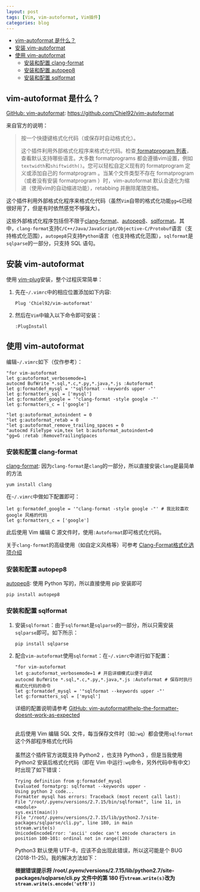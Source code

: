 ```yaml
---
layout: post
tags: [Vim, vim-autoformat, Vim插件]
categories: blog
---
```


<!-- vim-markdown-toc GFM -->

* [vim-autoformat 是什么？](#vim-autoformat-是什么)
* [安装 vim-autoformat](#安装-vim-autoformat)
* [使用 vim-autoformat](#使用-vim-autoformat)
  * [安装和配置 clang-format](#安装和配置-clang-format)
  * [安装和配置 autopep8](#安装和配置-autopep8)
  * [安装和配置 sqlformat](#安装和配置-sqlformat)

<!-- vim-markdown-toc -->

## vim-autoformat 是什么？
[GitHub: vim-autoformat][vim-autoformat]: <https://github.com/Chiel92/vim-autoformat>

[vim-autoformat]: https://github.com/Chiel92/vim-autoformat

来自官方的说明：

> 按一个快捷键格式化代码（或保存时自动格式化）。
> 
> 这个插件利用外部格式化程序来格式化代码。检查[ formatprogram 列表](https://github.com/Chiel92/vim-autoformat#default-formatprograms)，查看默认支持哪些语言。大多数 formatprograms 都会遵循vim设置，例如`textwidth`和`shiftwidth()`。您可以轻松自定义现有的 formatprogram 定义或添加自己的 formatprogram 。当某个文件类型不存在 formatprogram （或者没有安装 formatprogram ）时，vim-autoformat 默认会退化为缩进（使用vim的自动缩进功能），retabbing 并删除尾随空格。

这个插件利用外部格式化程序来格式化代码（虽然`Vim`自带的格式化功能`gg=G`已经很好用了，但是有时依然感觉不够强大）。

这些外部格式化程序包括但不限于[clang-format](http://clang.llvm.org/docs/ClangFormat.html)、[autopep8](https://github.com/hhatto/autopep8)、[sqlformat](https://github.com/andialbrecht/sqlparse)。其中，`clang-format`支持`C/C++/Java/JavaScript/Objective-C/Protobuf`语言（支持格式化范围），`autopep8`只支持`Python`语言（也支持格式化范围），`sqlformat`是`sqlparse`的一部分，只支持 SQL 语句。

## 安装 vim-autoformat
使用 [vim-plug][vim-plug]安装，整个过程灰常简单：
1. 先在`~/.vimrc`中的相应位置添加如下内容:
   ```
   Plug 'Chiel92/vim-autoformat'
   ```
   
2. 然后在`Vim`中输入以下命令即可安装：
   ```
   :PlugInstall
   ```


## 使用 vim-autoformat
编辑`~/.vimrc`如下（仅作参考）：
```
"for vim-autoformat
let g:autoformat_verbosemode=1
autocmd BufWrite *.sql,*.c,*.py,*.java,*.js :Autoformat
let g:formatdef_mysql = '"sqlformat --keywords upper -"'
let g:formatters_sql = ['mysql']
let g:formatdef_google = '"clang-format -style google -"'
let g:formatters_c = ['google']

"let g:autoformat_autoindent = 0
"let g:autoformat_retab = 0
"let g:autoformat_remove_trailing_spaces = 0
"autocmd FileType vim,tex let b:autoformat_autoindent=0
"gg=G :retab :RemoveTrailingSpaces
```

### 安装和配置 clang-format
[clang-format](http://clang.llvm.org/docs/ClangFormat.html): 因为`clang-format`是`clang`的一部分，所以直接安装`clang`是最简单的方法
```
yum install clang
```

在`~/.vimrc`中做如下配置即可：
```
let g:formatdef_google = '"clang-format -style google -"' # 我比较喜欢 google 风格的代码
let g:formatters_c = ['google']
```

此后使用 Vim 编辑 C 源文件时，使用`:Autoformat`即可格式化代码。

关于`clang-format`的高级使用（如自定义风格等）可参考 [Clang-Format格式化选项介绍][csdn-clang-format]

[csdn-clang-format]:https://blog.csdn.net/softimite_zifeng/article/details/78357898

      
[vim-plug]:https://github.com/junegunn/vim-plug

### 安装和配置 autopep8
[autopep8](https://github.com/hhatto/autopep8): 使用 Python 写的，所以直接使用 pip 安装即可
```
pip install autopep8
```
      
### 安装和配置 sqlformat
1. 安装`sqlformat`：由于`sqlformat`是`sqlparse`的一部分，所以只需安装`sqlparse`即可。如下所示：
   ```
   pip install sqlparse
   ```

2. 配合`vim-autoformat`使用`sqlformat`：在`~/.vimrc`中进行如下配置：
   ```vim
   "for vim-autoformat
   let g:autoformat_verbosemode=1 # 开启详细模式以便于调试
   autocmd BufWrite *.sql,*.c,*.py,*.java,*.js :Autoformat # 保存时执行格式化代码的命令
   let g:formatdef_mysql = '"sqlformat --keywords upper -"'
   let g:formatters_sql = ['mysql']
   ```

   详细的配置说明请参考 [GitHub: vim-autoformat#help-the-formatter-doesnt-work-as-expected](https://github.com/Chiel92/vim-autoformat#help-the-formatter-doesnt-work-as-expected)
   <br />
   <br />

   此后使用 Vim 编辑 SQL 文件，每当保存文件时（如`:wq`）都会使用`sqlformat`这个外部程序格式化代码
   <br />
   <br />
   虽然这个插件官方说既支持 Python2 ，也支持 Python3 ，但是当我使用 Python2 安装后格式化代码（即在 Vim 中运行`:wq`命令，另外代码中有中文）时出现了如下错误：
   ```
   Trying definition from g:formatdef_mysql
   Evaluated formatprg: sqlformat --keywords upper -
   Using python 2 code...
   Formatter mysql has errors: Traceback (most recent call last):
   File "/root/.pyenv/versions/2.7.15/bin/sqlformat", line 11, in <module>
   sys.exit(main())
   File "/root/.pyenv/versions/2.7.15/lib/python2.7/site-packages/sqlparse/cli.py", line 180, in main
   stream.write(s)
   UnicodeEncodeError: 'ascii' codec can't encode characters in position 100-101: ordinal not in range(128)
   ```
   Python3 默认使用 UTF-8，应该不会出现此错误，所以这可能是个 BUG (2018-11-25)。我的解决方法如下：

   **根据错误提示将 /root/.pyenv/versions/2.7.15/lib/python2.7/site-packages/sqlparse/cli.py 文件中的第 180 行`stream.write(s)`改为`stream.write(s.encode('utf8'))`**
   


